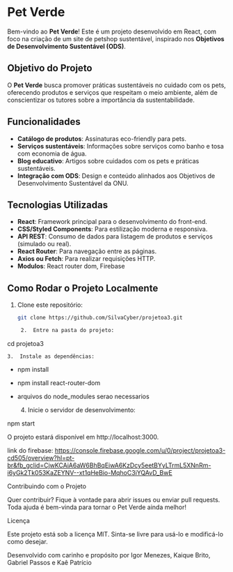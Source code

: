 # Pet Verde

Bem-vindo ao **Pet Verde**! Este é um projeto desenvolvido em React, com foco na criação de um site de petshop sustentável, inspirado nos **Objetivos de Desenvolvimento Sustentável (ODS)**.

## Objetivo do Projeto

O **Pet Verde** busca promover práticas sustentáveis no cuidado com os pets, oferecendo produtos e serviços que respeitam o meio ambiente, além de conscientizar os tutores sobre a importância da sustentabilidade.

## Funcionalidades

- **Catálogo de produtos**: Assinaturas eco-friendly para pets.
- **Serviços sustentáveis**: Informações sobre serviços como banho e tosa com economia de água.
- **Blog educativo**: Artigos sobre cuidados com os pets e práticas sustentáveis.
- **Integração com ODS**: Design e conteúdo alinhados aos Objetivos de Desenvolvimento Sustentável da ONU.

## Tecnologias Utilizadas

- **React**: Framework principal para o desenvolvimento do front-end.
- **CSS/Styled Components**: Para estilização moderna e responsiva.
- **API REST**: Consumo de dados para listagem de produtos e serviços (simulado ou real).
- **React Router**: Para navegação entre as páginas.
- **Axios ou Fetch**: Para realizar requisições HTTP.
- **Modulos**: React router dom, Firebase

## Como Rodar o Projeto Localmente

1. Clone este repositório:
   ```bash
   git clone https://github.com/SilvaCyber/projetoa3.git

	2.	Entre na pasta do projeto:

cd projetoa3

	3.	Instale as dependências:

- npm install
- npm install react-router-dom
- arquivos do node_modules serao necessarios

	4.	Inicie o servidor de desenvolvimento:

npm start

O projeto estará disponível em http://localhost:3000.

link do firebase: https://console.firebase.google.com/u/0/project/projetoa3-cd505/overview?hl=pt-br&fb_gclid=CjwKCAiA6aW6BhBqEiwA6KzDcy5eetBYyLTrmL5XNnRm-i6yGk2Tk053KaZEYNV--xt1qHeBio-MqhoC3iYQAvD_BwE

Contribuindo com o Projeto

Quer contribuir? Fique à vontade para abrir issues ou enviar pull requests. Toda ajuda é bem-vinda para tornar o Pet Verde ainda melhor!

Licença

Este projeto está sob a licença MIT. Sinta-se livre para usá-lo e modificá-lo como desejar.

Desenvolvido com carinho e propósito por Igor Menezes,  Kaique Brito, Gabriel Passos e Kaê Patrício
